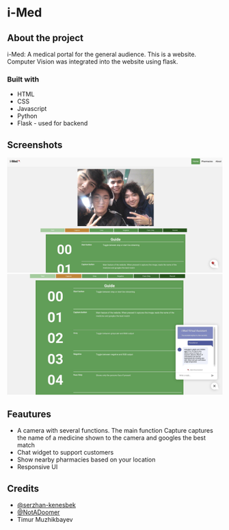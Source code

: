 # i-Med

## About the project
i-Med: A medical portal for the general audience. This is a website. Computer Vision was integrated into the website using flask.

### Built with
* HTML
* CSS
* Javascript
* Python
* Flask - used for backend

## Screenshots

<img src="screenshots/screenshot1.jpg" width="1322">
<img src="screenshots/screenshot2.jpg" width="1322">

## Feautures
* A camera with several functions. The main function Capture captures the name of a medicine shown to the camera and googles the best match
* Chat widget to support customers
* Show nearby pharmacies based on your location
* Responsive UI

## Credits
* [@serzhan-kenesbek](https://github.com/serzhan-kenesbek)
* [@NotADoomer](https://github.com/NotADoomer)
* Timur Muzhikbayev
